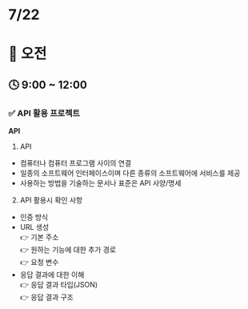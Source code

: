 # 7/22

# 🌇 오전

## 🕓 9:00 ~ 12:00

### ✅ API 활용 프로젝트

**API**   

1. API
- 컴퓨터나 컴퓨터 프로그램 사이의 연결
- 일종의 소프트웨어 인터페이스이며 다른 종류의 소프트웨어에 서비스를 제공
- 사용하는 방법을 기술하는 문서나 표준은 API 사양/명세

2. API 활용시 확인 사항
- 인증 방식
- URL 생성   
👉 기본 주소   
👉 원하는 기능에 대한 추가 경로   
👉 요청 변수   
- 응답 결과에 대한 이해   
👉 응답 결과 타입(JSON)   
👉 응답 결과 구조   



